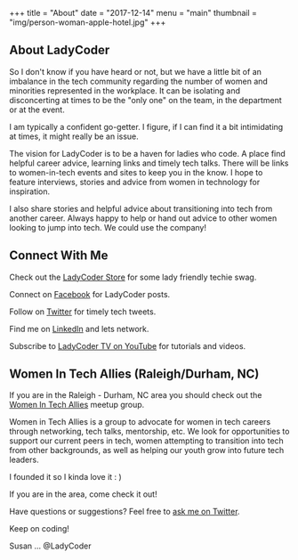 +++
title = "About"
date = "2017-12-14"
menu = "main"
thumbnail = "img/person-woman-apple-hotel.jpg"
+++

## About LadyCoder

So I don't know if you have heard or not, but we have a little bit of an imbalance in the tech community regarding the number of women and minorities represented in the workplace. It can be isolating and disconcerting at times to be the "only one" on the team, in the department or at the event. 

I am typically a confident go-getter. I figure, if I can find it a bit intimidating at times, it might really be an issue.

The vision for LadyCoder is to be a haven for ladies who code. A place find helpful career advice, learning links and timely tech talks. There will be links to women-in-tech events and sites to keep you in the know. I hope to feature interviews, stories and advice from women in technology for inspiration. 

I also share stories and helpful advice about transitioning into tech from another career. Always happy to help or hand out advice to other women looking to jump into tech. We could use the company!

## Connect With Me


Check out the [LadyCoder Store](https://www.zazzle.com/ladycoder) for some lady friendly techie swag.

Connect on [Facebook](https://www.facebook.com/LadyCoder) for LadyCoder posts.

Follow on [Twitter](https://twitter.com/_LadyCoder) for timely tech tweets.

Find me on [LinkedIn](https://www.linkedin.com/in/susanwands) and lets network.

Subscribe to [LadyCoder TV on YouTube](https://www.youtube.com/channel/UCaurqxJeLG9EHa1pjhL9OvA) for tutorials and videos.

## Women In Tech Allies (Raleigh/Durham, NC)

If you are in the Raleigh - Durham, NC area you should check out the [Women In Tech Allies](https://www.womenintechallies.com/) meetup group. 

Women in Tech Allies is a group to advocate for women in tech careers through networking, tech talks, mentorship, etc. We look for opportunities to support our current peers in tech, women attempting to transition into tech from other backgrounds, as well as helping our youth grow into future tech leaders.

I founded it so I kinda love it : ) 

If you are in the area, come check it out!

Have questions or suggestions? Feel free to [ask me on Twitter](https://twitter.com/_LadyCoder).

Keep on coding!

Susan ... @LadyCoder

